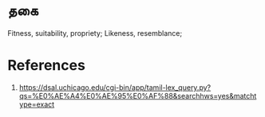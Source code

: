 # தகை

Fitness, suitability, propriety; Likeness, resemblance;

# References
1. https://dsal.uchicago.edu/cgi-bin/app/tamil-lex_query.py?qs=%E0%AE%A4%E0%AE%95%E0%AF%88&searchhws=yes&matchtype=exact
